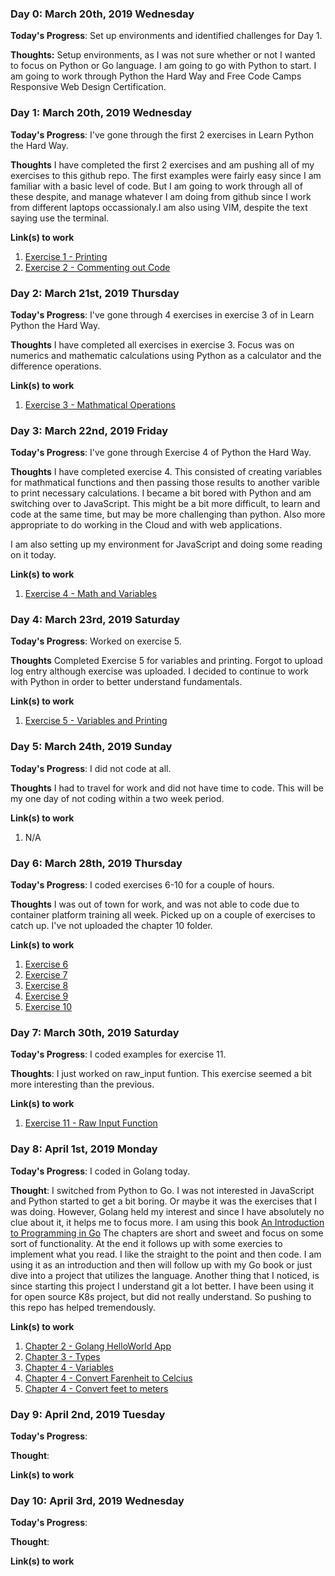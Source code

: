 ### Day 0: March 20th, 2019 Wednesday

**Today's Progress**: Set up environments and identified challenges for Day 1.

**Thoughts:** Setup environments, as I was not sure whether or not I wanted to focus on Python or Go language. I am going to go with Python to start. I am going to work through Python the Hard Way and Free Code Camps Responsive Web Design Certification.


### Day 1: March 20th, 2019 Wednesday

**Today's Progress**: I've gone through the first 2 exercises in Learn Python the Hard Way.

**Thoughts** I have completed the first 2 exercises and am pushing all of my exercises to this github repo. The first examples were fairly easy since I am familiar with a basic level of code. But I am going to work through all of these despite, and manage whatever I am doing from github since I work from different laptops occassionaly.I am also using VIM, despite the text saying use the terminal.

**Link(s) to work**
1. [Exercise 1 - Printing](https://github.com/McCoyAle/100-days-of-code/commit/2dcc7e1db77ff0f129652c5dc7f7fb8ce643ed15)
2. [Exercise 2 - Commenting out Code](https://github.com/McCoyAle/100-days-of-code/blob/master/python-hardway/ex2.py)


### Day 2: March 21st, 2019 Thursday

**Today's Progress**: I've gone through 4 exercises in exercise 3 of in Learn Python the Hard Way.

**Thoughts** I have completed all exercises in exercise 3. Focus was on numerics and mathematic calculations using Python as a calculator and the difference operations.

**Link(s) to work**
1. [Exercise 3 - Mathmatical Operations](https://github.com/McCoyAle/100-days-of-code/tree/master/python-hardway/ex3)


### Day 3: March 22nd, 2019 Friday

**Today's Progress**: I've gone through Exercise 4 of Python the Hard Way.

**Thoughts** I have completed exercise 4. This consisted of creating variables for mathmatical functions and then passing those results to another varible to print necessary calculations. I became a bit bored with Python and am switching over to JavaScript. This might be a bit more difficult, to learn and code at the same time, but may be more challenging than python. Also more appropriate to do working in the Cloud and with web applications.

I am also setting up my environment for JavaScript and doing some reading on it today. 

**Link(s) to work**
1. [Exercise 4 - Math and Variables](https://github.com/McCoyAle/100-days-of-code/blob/master/python-hardway/ex4/ex4.py)


### Day 4: March 23rd, 2019 Saturday

**Today's Progress**: Worked on exercise 5. 

**Thoughts** Completed Exercise 5 for variables and printing. Forgot to upload log entry although exercise was uploaded. I decided to continue to work with Python in order to better understand fundamentals. 

**Link(s) to work**

1. [Exercise 5 - Variables and Printing](https://github.com/McCoyAle/100-days-of-code/blob/master/python-hardway/ex5/ex5.py)


### Day 5: March 24th, 2019 Sunday

**Today's Progress**: I did not code at all.

**Thoughts** I had to travel for work and did not have time to code. This will be my one day of not coding within a two week period.

**Link(s) to work**

1. N/A


### Day 6: March 28th, 2019 Thursday

**Today's Progress**: I coded exercises 6-10 for a couple of hours.

**Thoughts** I was out of town for work, and was not able to code due to container platform training all week. Picked up on a couple of exercises to catch up. I've not uploaded the chapter 10 folder. 

**Link(s) to work**

1. [Exercise 6](https://github.com/McCoyAle/100-days-of-code/tree/master/python-hardway/ex6)
2. [Exercise 7](https://github.com/McCoyAle/100-days-of-code/tree/master/python-hardway/ex7)
3. [Exercise 8](https://github.com/McCoyAle/100-days-of-code/tree/master/python-hardway/ex8)
4. [Exercise 9](https://github.com/McCoyAle/100-days-of-code/tree/master/python-hardway/ex9)
5. [Exercise 10](https://github.com/McCoyAle/100-days-of-code/tree/master/python-hardway/ex10)


### Day 7: March 30th, 2019 Saturday

**Today's Progress**: I coded examples for exercise 11.

**Thoughts**: I just worked on raw_input funtion. This exercise seemed a bit more interesting than the previous. 

**Link(s) to work**

1. [Exercise 11 - Raw Input Function](https://github.com/McCoyAle/100-days-of-code/tree/master/python-hardway/ex11)


### Day 8: April 1st, 2019 Monday

**Today's Progress**: I coded in Golang today. 

**Thought**: I switched from Python to Go. I was not interested in JavaScript and Python started to get a bit boring. Or maybe it was the exercises that I was doing. However, Golang held my interest and since I have absolutely no clue about it, it helps me to focus more. I am using this book [An Introduction to Programming in Go](https://www.golang-book.com/books/intro) The chapters are short and sweet and focus on some sort of functionality. At the end it follows up with some exercies to implement what you read. I like the straight to the point and then code. I am using it as an introduction and then will follow up with my Go book or just dive into a project that utilizes the language. Another thing that I noticed, is since starting this project I understand git a lot better. I have been using it for open source K8s project, but did not really understand. So pushing to this repo has helped tremendously.

**Link(s) to work**

1. [Chapter 2 - Golang HelloWorld App](https://github.com/McCoyAle/100-days-of-code/tree/master/golang/golang-book/chapter2)
2. [Chapter 3 - Types](https://github.com/McCoyAle/100-days-of-code/tree/master/golang/golang-book/chapter3)
3. [Chapter 4 - Variables](https://github.com/McCoyAle/100-days-of-code/tree/master/golang/golang-book/chapter4)
4. [Chapter 4 - Convert Farenheit to Celcius](https://github.com/McCoyAle/100-days-of-code/blob/master/golang/golang-book/chapter4/main4.go)
5. [Chapter 4 - Convert feet to meters](https://github.com/McCoyAle/100-days-of-code/blob/master/golang/golang-book/chapter4/main5.go)


### Day 9: April 2nd, 2019 Tuesday

**Today's Progress**:

**Thought**:

**Link(s) to work**


### Day 10: April 3rd, 2019 Wednesday

**Today's Progress**:

**Thought**:

**Link(s) to work**
